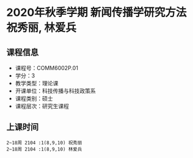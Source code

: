 # 2020年秋季学期 新闻传播学研究方法 祝秀丽, 林爱兵






## 课程信息

- 课程号：COMM6002P.01
- 学分：3
- 教学类型：理论课
- 开课单位：科技传播与科技政策系
- 课程类别：硕士
- 课程层次：研究生课程

## 上课时间

```
2~18周 2104 :1(8,9,10) 祝秀丽
2~18周 2104 :1(8,9,10) 林爱兵
```

